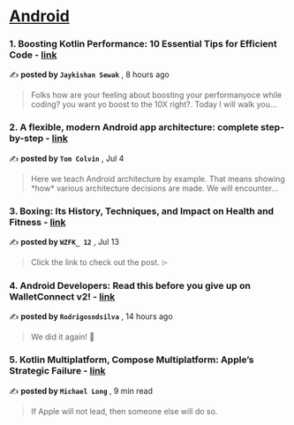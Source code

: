 
<h1><a href=https://medium.com/tag/android/recommended target="_blank" rel="noopener noreferrer">Android</a></h1>
<h3>1. Boosting Kotlin Performance: 10 Essential Tips for Efficient Code - <a href=https://medium.com/@jecky999?source=tag_recommended_feed---------0-84----------android----------37fe3138_17db_4fa8_9dcd_fd537a135e53------- target="_blank" rel="noopener noreferrer">link</a></h3>

✍️ **posted by `Jaykishan Sewak`** <date> , 8 hours ago</date>

<blockquote>Folks how are your feeling about boosting your performanyoce while coding? you want yo boost to the 10X right?. Today I will walk you…</blockquote>

<h3>2. A flexible, modern Android app architecture: complete step-by-step - <a href=https://medium.com/@tdcolvin?source=tag_recommended_feed---------1-107----------android----------37fe3138_17db_4fa8_9dcd_fd537a135e53------- target="_blank" rel="noopener noreferrer">link</a></h3>

✍️ **posted by `Tom Colvin`** <date> , Jul 4</date>

<blockquote>Here we teach Android architecture by example. That means showing *how* various architecture decisions are made. We will encounter…</blockquote>

<h3>3. Boxing: Its History, Techniques, and Impact on Health and Fitness - <a href=https://medium.com/@wzfk12?source=tag_recommended_feed---------2-85----------android----------37fe3138_17db_4fa8_9dcd_fd537a135e53------- target="_blank" rel="noopener noreferrer">link</a></h3>

✍️ **posted by `WZFK_ 12`** <date> , Jul 13</date>

<blockquote>Click the link to check out the post. ⌲</blockquote>

<h3>4. Android Developers: Read this before you give up on WalletConnect v2! - <a href=https://medium.com/@rodrigosndsilva?source=tag_recommended_feed---------3-84----------android----------37fe3138_17db_4fa8_9dcd_fd537a135e53------- target="_blank" rel="noopener noreferrer">link</a></h3>

✍️ **posted by `Rodrigosndsilva`** <date> , 14 hours ago</date>

<blockquote>We did it again! 🎉</blockquote>

<h3>5. Kotlin Multiplatform, Compose Multiplatform: Apple’s Strategic Failure - <a href=https://medium.com/@michaellong?source=tag_recommended_feed---------4-107----------android----------37fe3138_17db_4fa8_9dcd_fd537a135e53------- target="_blank" rel="noopener noreferrer">link</a></h3>

✍️ **posted by `Michael Long`** <date> , 9 min read</date>

<blockquote>If Apple will not lead, then someone else will do so.</blockquote>

